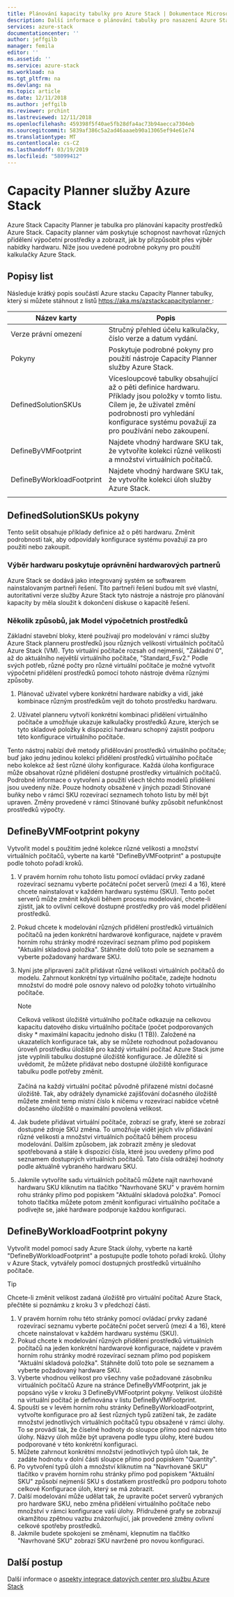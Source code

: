 ```yaml
---
title: Plánování kapacity tabulky pro Azure Stack | Dokumentace Microsoftu
description: Další informace o plánování tabulky pro nasazení Azure Stack kapacity.
services: azure-stack
documentationcenter: ''
author: jeffgilb
manager: femila
editor: ''
ms.assetid: ''
ms.service: azure-stack
ms.workload: na
ms.tgt_pltfrm: na
ms.devlang: na
ms.topic: article
ms.date: 12/11/2018
ms.author: jeffgilb
ms.reviewer: prchint
ms.lastreviewed: 12/11/2018
ms.openlocfilehash: 459398f5f40ae5fb28dfa4ac73b94aecca7304eb
ms.sourcegitcommit: 5839af386c5a2ad46aaaeb90a13065ef94e61e74
ms.translationtype: MT
ms.contentlocale: cs-CZ
ms.lasthandoff: 03/19/2019
ms.locfileid: "58099412"
---
```

# <a name="azure-stack-capacity-planner"></a>Capacity Planner služby Azure Stack
Azure Stack Capacity Planner je tabulka pro plánování kapacity prostředků Azure Stack. Capacity planner vám poskytuje schopnost navrhovat různých přidělení výpočetní prostředky a zobrazit, jak by přizpůsobit přes výběr nabídky hardwaru. Níže jsou uvedené podrobné pokyny pro použití kalkulačky Azure Stack.

## <a name="worksheet-descriptions"></a>Popisy list
Následuje krátký popis součástí Azure stacku Capacity Planner tabulky, který si můžete stáhnout z listů [ https://aka.ms/azstackcapacityplanner ](https://aka.ms/azstackcapacityplanner):

|Název karty|Popis|
|-----|-----|
|Verze právní omezení|Stručný přehled účelu kalkulačky, číslo verze a datum vydání.|
|Pokyny|Poskytuje podrobné pokyny pro použití nástroje Capacity Planner služby Azure Stack.|
|DefinedSolutionSKUs|Vícesloupcové tabulky obsahující až o pěti definice hardwaru. Příklady jsou položky v tomto listu. Cílem je, že uživatel změní podrobnosti pro vyhledání konfigurace systému považují za pro používání nebo zakoupení.|
|DefineByVMFootprint|Najdete vhodný hardware SKU tak, že vytvoříte kolekci různé velikosti a množství virtuálních počítačů.|
|DefineByWorkloadFootprint|Najdete vhodný hardware SKU tak, že vytvoříte kolekci úloh služby Azure Stack.|
|  |  |

## <a name="definedsolutionskus-instructions"></a>DefinedSolutionSKUs pokyny
Tento sešit obsahuje příklady definice až o pěti hardwaru. Změnit podrobnosti tak, aby odpovídaly konfigurace systému považují za pro použití nebo zakoupit.

### <a name="hardware-selections-provided-by-authorized-hardware-partners"></a>Výběr hardwaru poskytuje oprávnění hardwarových partnerů
Azure Stack se dodává jako integrovaný systém se softwarem nainstalovaným partneři řešení. Tito partneři řešení budou mít své vlastní, autoritativní verze služby Azure Stack tyto nástroje a nástroje pro plánování kapacity by měla sloužit k dokončení diskuse o kapacitě řešení.

### <a name="multiple-ways-to-model-computing-resources"></a>Několik způsobů, jak Model výpočetních prostředků
Základní stavební bloky, které používají pro modelování v rámci služby Azure Stack planneru prostředků jsou různých velikostí virtuálních počítačů Azure Stack (VM). Tyto virtuální počítače rozsah od nejmenší, "Základní 0", až do aktuálního největší virtuálního počítače, "Standard_Fsv2." Podle svých potřeb, různé počty pro různé virtuální počítače je možné vytvořit výpočetní přidělení prostředků pomocí tohoto nástroje dvěma různými způsoby.

1. Plánovač uživatel vybere konkrétní hardware nabídky a vidí, jaké kombinace různým prostředkům vejít do tohoto prostředku hardwaru. 

2. Uživatel planneru vytvoří konkrétní kombinaci přidělení virtuálního počítače a umožňuje ukazuje kalkulačky prostředků Azure, kterých se tyto skladové položky k dispozici hardwaru schopný zajistit podporu této konfigurace virtuálního počítače.

Tento nástroj nabízí dvě metody přidělování prostředků virtuálního počítače; buď jako jednu jedinou kolekci přidělení prostředků virtuálního počítače nebo kolekce až šest různé úlohy konfigurace. Každá úloha konfigurace může obsahovat různé přidělení dostupné prostředky virtuálních počítačů. Podrobné informace o vytvoření a použití všech těchto modelů přidělení jsou uvedeny níže. Pouze hodnoty obsažené v jiných pozadí Stínované buňky nebo v rámci SKU rozevírací seznamech tohoto listu by měl být upraven. Změny provedené v rámci Stínované buňky způsobit nefunkčnost prostředků výpočty.


## <a name="definebyvmfootprint-instructions"></a>DefineByVMFootprint pokyny
Vytvořit model s použitím jedné kolekce různé velikosti a množství virtuálních počítačů, vyberte na kartě "DefineByVMFootprint" a postupujte podle tohoto pořadí kroků.

1. V pravém horním rohu tohoto listu pomocí ovládací prvky zadané rozevírací seznamu vyberte počáteční počet serverů (mezi 4 a 16), které chcete nainstalovat v každém hardwaru systému (SKU). Tento počet serverů může změnit kdykoli během procesu modelování, chcete-li zjistit, jak to ovlivní celkové dostupné prostředky pro váš model přidělení prostředků.
2. Pokud chcete k modelování různých přidělení prostředků virtuálních počítačů na jeden konkrétní hardwarové konfigurace, najdete v pravém horním rohu stránky modré rozevírací seznam přímo pod popiskem "Aktuální skladová položka". Stáhněte dolů toto pole se seznamem a vyberte požadovaný hardware SKU.
3. Nyní jste připraveni začít přidávat různé velikosti virtuálních počítačů do modelu. Zahrnout konkrétní typ virtuálního počítače, zadejte hodnotu množství do modré pole osnovy nalevo od položky tohoto virtuálního počítače.

   > [!NOTE]
   > Celková velikost úložiště virtuálního počítače odkazuje na celkovou kapacitu datového disku virtuálního počítače (počet podporovaných disky * maximální kapacitu jednoho disku (1 TB)). Založené na ukazatelích konfigurace tak, aby se můžete rozhodnout požadovanou úroveň prostředku úložiště pro každý virtuální počítač Azure Stack jsme jste vyplnili tabulku dostupné úložiště konfigurace. Je důležité si uvědomit, že můžete přidávat nebo dostupné úložiště konfigurace tabulku podle potřeby změnit.<br><br>Začíná na každý virtuální počítač původně přiřazené místní dočasné úložiště. Tak, aby odrážely dynamické zajišťování dočasného úložiště můžete změnit temp místní číslo k ničemu v rozevírací nabídce včetně dočasného úložiště o maximální povolená velikost.

4. Jak budete přidávat virtuální počítače, zobrazí se grafy, které se zobrazí dostupné zdroje SKU změna. To umožňuje vidět jejich vliv přidávání různé velikosti a množství virtuálních počítačů během procesu modelování. Dalším způsobem, jak zobrazit změny je sledovat spotřebovaná a stále k dispozici čísla, které jsou uvedeny přímo pod seznamem dostupných virtuálních počítačů. Tato čísla odrážejí hodnoty podle aktuálně vybraného hardwaru SKU.
5. Jakmile vytvoříte sadu virtuálních počítačů můžete najít navrhované hardwaru SKU kliknutím na tlačítko "Navrhované SKU" v pravém horním rohu stránky přímo pod popiskem "Aktuální skladová položka". Pomocí tohoto tlačítka můžete potom změnit konfiguraci virtuálního počítače a podívejte se, jaké hardware podporuje každou konfiguraci.


## <a name="definebyworkloadfootprint-instructions"></a>DefineByWorkloadFootprint pokyny
Vytvořit model pomocí sady Azure Stack úlohy, vyberte na kartě "DefineByWorkloadFootprint" a postupujte podle tohoto pořadí kroků. Úlohy v Azure Stack, vytvářely pomocí dostupných prostředků virtuálního počítače.   

> [!TIP]
> Chcete-li změnit velikost zadaná úložiště pro virtuální počítač Azure Stack, přečtěte si poznámku z kroku 3 v předchozí části.

1. V pravém horním rohu této stránky pomocí ovládací prvky zadané rozevírací seznamu vyberte počáteční počet serverů (mezi 4 a 16), které chcete nainstalovat v každém hardwaru systému (SKU).
2. Pokud chcete k modelování různých přidělení prostředků virtuálních počítačů na jeden konkrétní hardwarové konfigurace, najdete v pravém horním rohu stránky modré rozevírací seznam přímo pod popiskem "Aktuální skladová položka". Stáhněte dolů toto pole se seznamem a vyberte požadovaný hardware SKU.
3. Vyberte vhodnou velikost pro všechny vaše požadované zásobníku virtuálních počítačů Azure na stránce DefineByVMFootprint, jak je popsáno výše v kroku 3 DefineByVMFootprint pokyny. Velikost úložiště na virtuální počítač je definována v listu DefineByVMFootprint.
4. Spouští se v levém horním rohu stránky DefineByWorkloadFootprint, vytvořte konfigurace pro až šest různých typů zatížení tak, že zadáte množství jednotlivých virtuálních počítačů typu obsažené v rámci úlohy. To se provádí tak, že číselné hodnoty do sloupce přímo pod názvem této úlohy. Názvy úloh může být upravena podle typu úlohy, které budou podporované v této konkrétní konfiguraci.
5. Můžete zahrnout konkrétní množství jednotlivých typů úloh tak, že zadáte hodnotu v dolní části sloupce přímo pod popiskem "Quantity".
6. Po vytvoření typů úloh a množství kliknutím na "Navrhované SKU" tlačítko v pravém horním rohu stránky přímo pod popiskem "Aktuální SKU" způsobí nejmenší SKU s dostatkem prostředků pro podporu tohoto celkové Konfigurace úloh, který se má zobrazit.
7. Další modelování může udělat tak, že upravíte počet serverů vybraných pro hardware SKU, nebo změna přidělení virtuálního počítače nebo množství v rámci konfigurace vaší úlohy. Přidružené grafy se zobrazují okamžitou zpětnou vazbu znázorňující, jak provedené změny ovlivní celkové spotřeby prostředků.
8. Jakmile budete spokojeni se změnami, klepnutím na tlačítko "Navrhované SKU" zobrazí SKU navržené pro novou konfiguraci.


## <a name="next-steps"></a>Další postup
Další informace o [aspekty integrace datových center pro službu Azure Stack](azure-stack-datacenter-integration.md)
